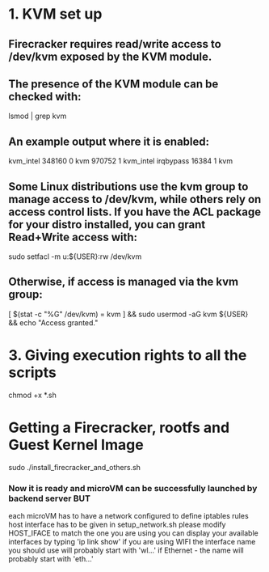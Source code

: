 # 1. KVM set up
## Firecracker requires read/write access to /dev/kvm exposed by the KVM module.

## The presence of the KVM module can be checked with:

lsmod | grep kvm

## An example output where it is enabled:

kvm_intel             348160  0
kvm                   970752  1 kvm_intel
irqbypass              16384  1 kvm

## Some Linux distributions use the kvm group to manage access to /dev/kvm, while others rely on access control lists. If you have the ACL package for your distro installed, you can grant Read+Write access with:

sudo setfacl -m u:${USER}:rw /dev/kvm

## Otherwise, if access is managed via the kvm group:

[ $(stat -c "%G" /dev/kvm) = kvm ] && sudo usermod -aG kvm ${USER} \
&& echo "Access granted."

# 3. Giving execution rights to all the scripts
chmod +x *.sh

# Getting a Firecracker, rootfs and Guest Kernel Image
sudo ./install_firecracker_and_others.sh

### Now it is ready and microVM can be successfully launched by backend server BUT
each microVM has to have a network configured
to define iptables rules host interface has to be given
in setup_network.sh please modify HOST_IFACE to match the one you are using
you can display your available interfaces by typing 'ip link show'
if you are using WIFI the interface name you should use will probably start with 'wl...'
if Ethernet - the name will probably start with 'eth...'